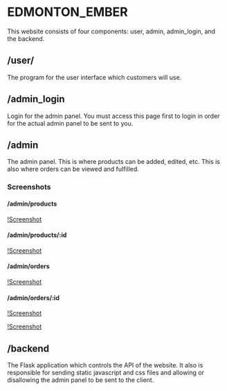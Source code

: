 # EDMONTON_EMBER

This website consists of four components: user, admin, admin_login, and the backend.

## /user/

The program for the user interface which customers will use.

## /admin_login

Login for the admin panel. You must access this page first to login in order for the actual admin panel to be sent to you.

## /admin

The admin panel. This is where products can be added, edited, etc. This is also where orders can be viewed and fulfilled.

### Screenshots

#### /admin/products

[!Screenshot](./screenshots/admin-product-list.png)

#### /admin/products/:id

[!Screenshot](./screenshots/admin-edit-product.png)

#### /admin/orders

[!Screenshot](./screenshots/admin-order-list.png)

#### /admin/orders/:id

[!Screenshot](./screenshots/admin-view-order-unfulfilled.png)

[!Screenshot](./screenshots/admin-view-order-fulfilled.png)

## /backend

The Flask application which controls the API of the website. It also is responsible for sending static javascript and css files and allowing or disallowing the admin panel to be sent to the client.
